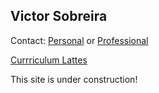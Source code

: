 ## Victor Sobreira

Contact: [Personal](mailto:victor.sobreira@gmail.com) or [Professional](mailto:victor@ufu.br)

[Currriculum Lattes](http://lattes.cnpq.br/0700725894195047)

This site is under construction!
